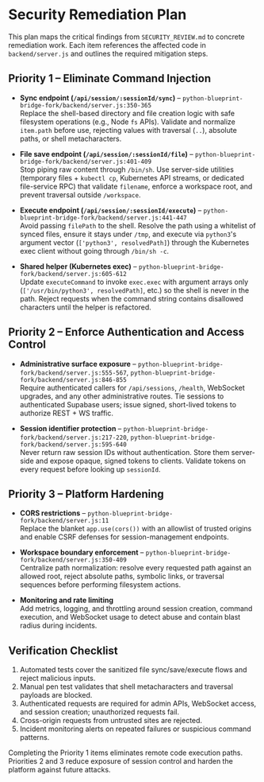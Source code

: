 # Security Remediation Plan

This plan maps the critical findings from `SECURITY_REVIEW.md` to concrete remediation work. Each item references the affected code in `backend/server.js` and outlines the required mitigation steps.

## Priority 1 – Eliminate Command Injection

- **Sync endpoint (`/api/session/:sessionId/sync`)** – `python-blueprint-bridge-fork/backend/server.js:350-365`  
  Replace the shell-based directory and file creation logic with safe filesystem operations (e.g., Node `fs` APIs). Validate and normalize `item.path` before use, rejecting values with traversal (`..`), absolute paths, or shell metacharacters.

- **File save endpoint (`/api/session/:sessionId/file`)** – `python-blueprint-bridge-fork/backend/server.js:401-409`  
  Stop piping raw content through `/bin/sh`. Use server-side utilities (temporary files + `kubectl cp`, Kubernetes API streams, or dedicated file-service RPC) that validate `filename`, enforce a workspace root, and prevent traversal outside `/workspace`.

- **Execute endpoint (`/api/session/:sessionId/execute`)** – `python-blueprint-bridge-fork/backend/server.js:441-447`  
  Avoid passing `filePath` to the shell. Resolve the path using a whitelist of synced files, ensure it stays under `/tmp`, and execute via `python3`'s argument vector (`['python3', resolvedPath]`) through the Kubernetes exec client without going through `/bin/sh -c`.

- **Shared helper (Kubernetes exec)** – `python-blueprint-bridge-fork/backend/server.js:605-612`  
  Update `executeCommand` to invoke `exec.exec` with argument arrays only (`['/usr/bin/python3', resolvedPath]`, etc.) so the shell is never in the path. Reject requests when the command string contains disallowed characters until the helper is refactored.

## Priority 2 – Enforce Authentication and Access Control

- **Administrative surface exposure** – `python-blueprint-bridge-fork/backend/server.js:555-567`, `python-blueprint-bridge-fork/backend/server.js:846-855`  
  Require authenticated callers for `/api/sessions`, `/health`, WebSocket upgrades, and any other administrative routes. Tie sessions to authenticated Supabase users; issue signed, short-lived tokens to authorize REST + WS traffic.

- **Session identifier protection** – `python-blueprint-bridge-fork/backend/server.js:217-220`, `python-blueprint-bridge-fork/backend/server.js:595-640`  
  Never return raw session IDs without authentication. Store them server-side and expose opaque, signed tokens to clients. Validate tokens on every request before looking up `sessionId`.

## Priority 3 – Platform Hardening

- **CORS restrictions** – `python-blueprint-bridge-fork/backend/server.js:11`  
  Replace the blanket `app.use(cors())` with an allowlist of trusted origins and enable CSRF defenses for session-management endpoints.

- **Workspace boundary enforcement** – `python-blueprint-bridge-fork/backend/server.js:350-409`  
  Centralize path normalization: resolve every requested path against an allowed root, reject absolute paths, symbolic links, or traversal sequences before performing filesystem actions.

- **Monitoring and rate limiting**  
  Add metrics, logging, and throttling around session creation, command execution, and WebSocket usage to detect abuse and contain blast radius during incidents.

## Verification Checklist

1. Automated tests cover the sanitized file sync/save/execute flows and reject malicious inputs.
2. Manual pen test validates that shell metacharacters and traversal payloads are blocked.
3. Authenticated requests are required for admin APIs, WebSocket access, and session creation; unauthorized requests fail.
4. Cross-origin requests from untrusted sites are rejected.
5. Incident monitoring alerts on repeated failures or suspicious command patterns.

Completing the Priority 1 items eliminates remote code execution paths. Priorities 2 and 3 reduce exposure of session control and harden the platform against future attacks.

